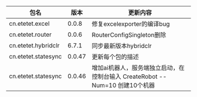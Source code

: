 |包名| 版本 | 更新内容 |
|-------|-------|-------|
|cn.etetet.excel| 0.0.8|  修复excelexporter的编译bug |
|cn.etetet.router| 0.0.6|  RouterConfigSingleton删除 |
|cn.etetet.hybridclr| 6.7.1|  同步最新版本hybridclr|
|cn.etetet.statesync| 0.0.47|  更新每个包的描述|
|cn.etetet.statesync| 0.0.46|  增加ai机器人，服务端独立启动，在控制台输入 CreateRobot --Num=10 创建10个机器|